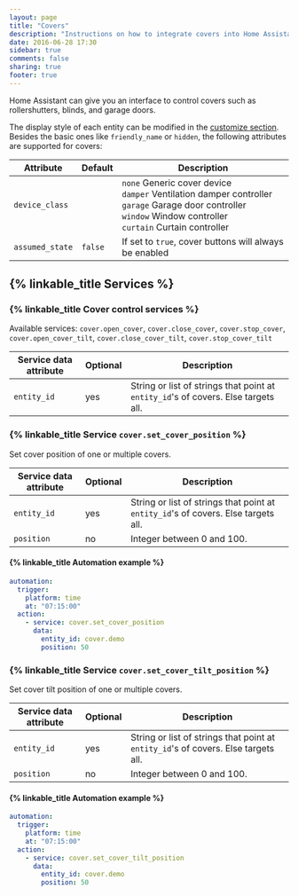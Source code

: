 ```yaml
---
layout: page
title: "Covers"
description: "Instructions on how to integrate covers into Home Assistant."
date: 2016-06-28 17:30
sidebar: true
comments: false
sharing: true
footer: true
---
```


Home Assistant can give you an interface to control covers such as rollershutters, blinds, and garage doors.

The display style of each entity can be modified in the [customize section](/getting-started/customizing-devices/). Besides the basic ones like `friendly_name` or `hidden`, the following attributes are supported for covers:
 
| Attribute | Default | Description |
| --------- | ------- | ----------- |
| `device_class` | | `none` Generic cover device<br>`damper` Ventilation damper controller<br>`garage` Garage door controller<br>`window` Window controller<br>`curtain` Curtain controller
| `assumed_state` | `false` | If set to `true`, cover buttons will always be enabled

## {% linkable_title Services %}

### {% linkable_title Cover control services %}
Available services: `cover.open_cover`, `cover.close_cover`, `cover.stop_cover`, `cover.open_cover_tilt`, `cover.close_cover_tilt`, `cover.stop_cover_tilt`

| Service data attribute | Optional | Description |
| ---------------------- | -------- | ----------- |
| `entity_id` | yes | String or list of strings that point at `entity_id`'s of covers. Else targets all.

### {% linkable_title Service `cover.set_cover_position` %}

Set cover position of one or multiple covers.

| Service data attribute | Optional | Description |
| ---------------------- | -------- | ----------- |
| `entity_id` | yes | String or list of strings that point at `entity_id`'s of covers. Else targets all.
| `position` | no | Integer between 0 and 100.

#### {% linkable_title Automation example  %}

```yaml
automation:
  trigger:
    platform: time
    at: "07:15:00"
  action:
    - service: cover.set_cover_position
      data:
        entity_id: cover.demo
        position: 50
```

### {% linkable_title Service `cover.set_cover_tilt_position` %}

Set cover tilt position of one or multiple covers.

| Service data attribute | Optional | Description |
| ---------------------- | -------- | ----------- |
| `entity_id` | yes | String or list of strings that point at `entity_id`'s of covers. Else targets all.
| `position` | no | Integer between 0 and 100.

#### {% linkable_title Automation example  %}

```yaml
automation:
  trigger:
    platform: time
    at: "07:15:00"
  action:
    - service: cover.set_cover_tilt_position
      data:
        entity_id: cover.demo
        position: 50
```
